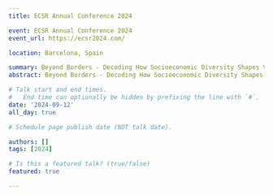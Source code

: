 ```yaml
---
title: ECSR Annual Conference 2024 

event: ECSR Annual Conference 2024  
event_url: https://ecsr2024.com/

location: Barcelona, Spain

summary: Beyond Borders - Decoding How Socioeconomic Diversity Shapes Views on Inequality in Today's World.
abstract: Beyond Borders - Decoding How Socioeconomic Diversity Shapes Views on Inequality in Today's World.

# Talk start and end times.
#   End time can optionally be hidden by prefixing the line with `#`.
date: '2024-09-12'
all_day: true

# Schedule page publish date (NOT talk date).

authors: []
tags: [2024]

# Is this a featured talk? (true/false)
featured: true

---
```


